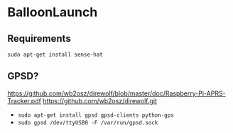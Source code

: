# BalloonLaunch

## Requirements

`sudo apt-get install sense-hat`


## GPSD?
https://github.com/wb2osz/direwolf/blob/master/doc/Raspberry-Pi-APRS-Tracker.pdf
https://github.com/wb2osz/direwolf.git

* `sudo apt-get install gpsd gpsd-clients python-gps`
* `sudo gpsd /dev/ttyUSB0 -F /var/run/gpsd.sock`